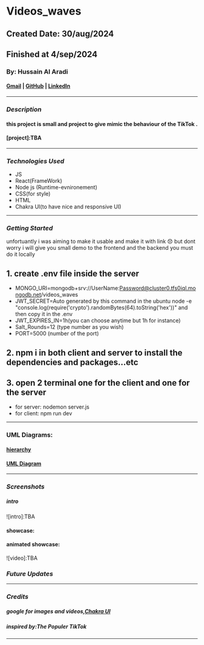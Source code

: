 # Videos_waves

## Created Date: 30/aug/2024

## Finished at 4/sep/2024

### By: Hussain Al Aradi

#### [Gmail](hussainaradi.ha@gmail.com) | [GitHub](https://github.com/HussainALAradi5) | [LinkedIn](https://www.linkedin.com/in/hussainalaradi/)

---

### **_Description_**

#### this project is small and project to give mimic the behaviour of the TikTok .

#### [project]:TBA

---

### **_Technologies Used_**

- JS
- React(FrameWork)
- Node js (Runtime-evnironement)
- CSS(for style)
- HTML
- Chakra UI(to have nice and responsive UI)

---

### **_Getting Started_**

unfortuantly i was aiming to make it usable and make it with link 😞 but dont worry i will give you small demo to the frontend and the backend you must do it locally

#####

## 1. create .env file inside the server

- MONGO_URI=mongodb+srv://UserName:Password@cluster0.tfs0iql.mongodb.net/videos_waves
- JWT_SECRET=Auto generated by this command in the ubuntu node -e "console.log(require('crypto').randomBytes(64).toString('hex'))" and then copy it in the .env
- JWT_EXPIRES_IN=1h(you can choose anytime but 1h for instance)
- Salt_Rounds=12 (type number as you wish)
- PORT=5000 (number of the port)

## 2. npm i in both client and server to install the dependencies and packages...etc

## 3. open 2 terminal one for the client and one for the server

- for server: nodemon server.js
- for client: npm run dev

---

### UML Diagrams:

#### [hierarchy](./client/public/Videos_Waves%20-Hierarchy_Diagram.drawio.png)

#### [UML Diagram](<./client/public/Videos_Waves%20-UML_Diagram.drawio%20(1).png>)

---

### **_Screenshots_**

##### intro

![intro]:TBA

#### showcase:

#### animated showcase:

![video]:TBA

### **_Future Updates_**

---

### **_Credits_**

##### google for images and videos,[Chakra UI](https://v2.chakra-ui.com/)

##### inspired by:The Populer TikTok

---
